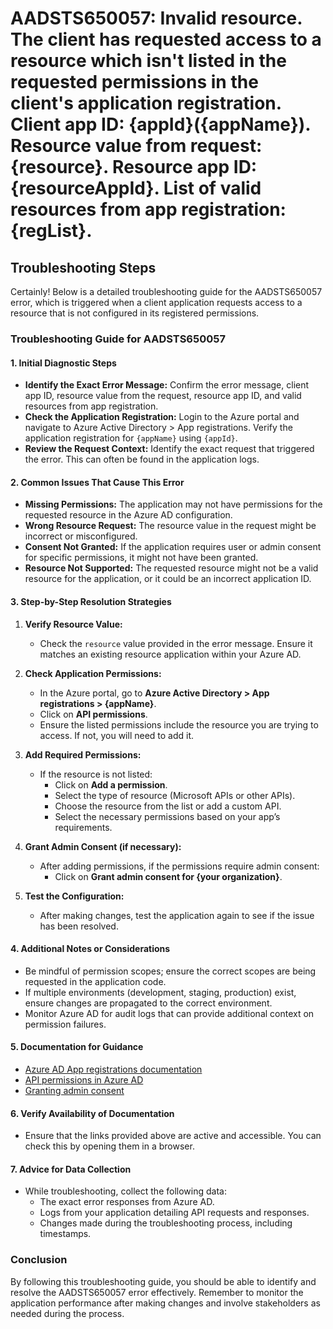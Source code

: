 
# AADSTS650057: Invalid resource. The client has requested access to a resource which isn't listed in the requested permissions in the client's application registration. Client app ID: {appId}({appName}). Resource value from request: {resource}. Resource app ID: {resourceAppId}. List of valid resources from app registration: {regList}.


## Troubleshooting Steps
Certainly! Below is a detailed troubleshooting guide for the AADSTS650057 error, which is triggered when a client application requests access to a resource that is not configured in its registered permissions.

### Troubleshooting Guide for AADSTS650057

#### 1. Initial Diagnostic Steps
- **Identify the Exact Error Message:** Confirm the error message, client app ID, resource value from the request, resource app ID, and valid resources from app registration.
- **Check the Application Registration:** Login to the Azure portal and navigate to Azure Active Directory > App registrations. Verify the application registration for `{appName}` using `{appId}`.
- **Review the Request Context:** Identify the exact request that triggered the error. This can often be found in the application logs.

#### 2. Common Issues That Cause This Error
- **Missing Permissions:** The application may not have permissions for the requested resource in the Azure AD configuration.
- **Wrong Resource Request:** The resource value in the request might be incorrect or misconfigured.
- **Consent Not Granted:** If the application requires user or admin consent for specific permissions, it might not have been granted.
- **Resource Not Supported:** The requested resource might not be a valid resource for the application, or it could be an incorrect application ID.

#### 3. Step-by-Step Resolution Strategies
1. **Verify Resource Value:**
   - Check the `resource` value provided in the error message. Ensure it matches an existing resource application within your Azure AD.

2. **Check Application Permissions:**
   - In the Azure portal, go to **Azure Active Directory > App registrations > {appName}**.
   - Click on **API permissions**.
   - Ensure the listed permissions include the resource you are trying to access. If not, you will need to add it.

3. **Add Required Permissions:**
   - If the resource is not listed:
     - Click on **Add a permission**.
     - Select the type of resource (Microsoft APIs or other APIs).
     - Choose the resource from the list or add a custom API.
     - Select the necessary permissions based on your app’s requirements.

4. **Grant Admin Consent (if necessary):**
   - After adding permissions, if the permissions require admin consent:
     - Click on **Grant admin consent for {your organization}**.

5. **Test the Configuration:**
   - After making changes, test the application again to see if the issue has been resolved.

#### 4. Additional Notes or Considerations
- Be mindful of permission scopes; ensure the correct scopes are being requested in the application code.
- If multiple environments (development, staging, production) exist, ensure changes are propagated to the correct environment.
- Monitor Azure AD for audit logs that can provide additional context on permission failures.

#### 5. Documentation for Guidance
- [Azure AD App registrations documentation](https://docs.microsoft.com/en-us/azure/active-directory/develop/quickstart-register-app)
- [API permissions in Azure AD](https://docs.microsoft.com/en-us/azure/active-directory/develop/v2-app-permissions)
- [Granting admin consent](https://docs.microsoft.com/en-us/azure/active-directory/develop/v2-admin-consent)

#### 6. Verify Availability of Documentation
- Ensure that the links provided above are active and accessible. You can check this by opening them in a browser.

#### 7. Advice for Data Collection
- While troubleshooting, collect the following data:
  - The exact error responses from Azure AD.
  - Logs from your application detailing API requests and responses.
  - Changes made during the troubleshooting process, including timestamps.
  
### Conclusion
By following this troubleshooting guide, you should be able to identify and resolve the AADSTS650057 error effectively. Remember to monitor the application performance after making changes and involve stakeholders as needed during the process.
